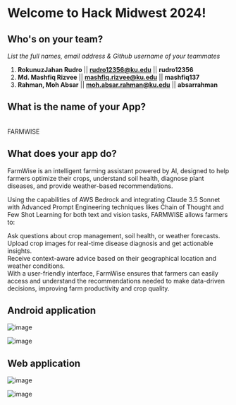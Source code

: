 # Welcome to Hack Midwest 2024!

## Who's on your team?
*List the full names,  email address & Github username of your teammates*

1.   **RokunuzJahan Rudro**  || **rudro12356@ku.edu** || **rudro12356**
2.   **Md. Mashfiq Rizvee**  || **mashfiq.rizvee@ku.edu** || **mashfiq137** 
3.   **Rahman, Moh Absar**   || **moh.absar.rahman@ku.edu** || **absarrahman**

## What is the name of your App?
<br />FARMWISE<br />
## What does your app do?

FarmWise is an intelligent farming assistant powered by AI, designed to help farmers optimize their crops, understand soil health, diagnose plant diseases, and provide weather-based recommendations.

Using the capabilities of AWS Bedrock and integrating Claude 3.5 Sonnet with Advanced Prompt Engineering techniques likes Chain of Thought and Few Shot Learning for both text and vision tasks, FARMWISE allows farmers to:

Ask questions about crop management, soil health, or weather forecasts.  
Upload crop images for real-time disease diagnosis and get actionable insights.  
Receive context-aware advice based on their geographical location and weather conditions.  
With a user-friendly interface, FarmWise ensures that farmers can easily access and understand the recommendations needed to make data-driven decisions, improving farm productivity and crop quality.  

## Android application

![image](https://github.com/user-attachments/assets/e55a3619-41fa-441b-bc37-8114574a8a44)

![image](https://github.com/user-attachments/assets/c8beed3b-123c-406b-922f-02777cf59f5f)

## Web application

![image](https://github.com/user-attachments/assets/59983fb2-c738-46b5-9144-f86a72d0f2a6)

![image](https://github.com/user-attachments/assets/0ef6e66a-1bd2-44f7-86d2-fcca5e7cc197)

